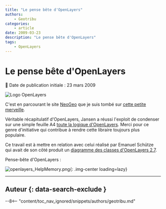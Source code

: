 ```yaml
---
title: "Le pense bête d'OpenLayers"
authors:
    - Geotribu
categories:
    - article
date: 2009-03-23
description: "Le pense bête d'OpenLayers"
tags:
    - OpenLayers
---
```


# Le pense bête d'OpenLayers

:calendar: Date de publication initiale : 23 mars 2009

![Logo OpenLayers](https://cdn.geotribu.fr/img/logos-icones/logiciels_librairies/openlayers.png)

C'est en parcourant le site [NeoGeo](http://www.neogeo-online.net/) que je suis tombé sur [cette petite merveille](https://selectoid.wordpress.com/2009/03/19/finally-a-cheatsheet-for-openlayers-27/).

Véritable récapitulatif d'OpenLayers, Jansen a réussi l'exploit de condenser sur une simple feuille A4 [toute la logique d'OpenLayers](https://terrestris.de/openlayers_cheatsheet.pdf). Merci pour ce genre d'initiative qui contribue à rendre cette libraire toujours plus populaire.

Ce travail est à mettre en relation avec celui réalisé par Emanuel Schütze qui avait de son côté produit un [diagramme des classes d'OpenLayers 2.7](http://geotribu.net/node/43).

Pense-bête d'OpenLayers :

![openlayers_HelpMemory.png](https://cdn.geotribu.fr/img/articles-blog-rdp/divers/openlayers_2-7_cheatsheet.png){: .img-center loading=lazy}

----

## Auteur {: data-search-exclude }

--8<-- "content/toc_nav_ignored/snippets/authors/geotribu.md"
